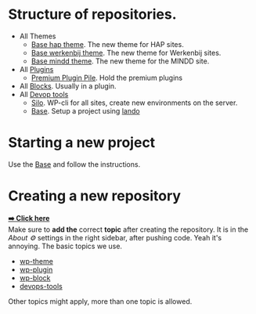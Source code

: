 # Structure of repositories.

- All Themes
    - [Base hap theme][2]. The new theme for HAP sites.
    - [Base werkenbij theme][3]. The new theme for Werkenbij sites.
    - [Base mindd theme][10]. The new theme for the MINDD site.
- All [Plugins][4]
  - [Premium Plugin Pile][5]. Hold the premium plugins
- All [Blocks][6]. Usually in a plugin.
- All [Devop tools][7]
  - [Silo][8]. WP-cli for all sites, create new environments on the server.
  - [Base][9]. Setup a project using [lando](https://lando.dev/)

# Starting a new project

Use the [Base][9] and follow the instructions.

# Creating a new repository

**[➡️ Click here](https://github.com/organizations/moetiknaardedokter/repositories/new)**  
Make sure to **add the** correct **topic** after creating the repository.
It is in the _About ⚙️_ settings in the right sidebar, after pushing code. Yeah it's annoying.
The basic topics we use.

 - [wp-theme][1]
 - [wp-plugin][4]
 - [wp-block][6]
 - [devops-tools][7]

Other topics might apply, more than one topic is allowed. 


[1]: https://github.com/search?q=org%3Amoetiknaardedokter+topic%3Awp-theme        "All theme repos"
[2]: https://github.com/moetiknaardedokter/hap-base-theme/
[3]: https://github.com/moetiknaardedokter/werkenbij-base-theme/
[4]: https://github.com/search?q=org%3Amoetiknaardedokter+topic%3Awp-plugin       "All Plugin repos"
[5]: https://github.com/moetiknaardedokter/premium-plugins-pile
[6]: https://github.com/search?q=org%3Amoetiknaardedokter+topic%3Awp-block        "All Blocks"
[7]: https://github.com/search?q=org%3Amoetiknaardedokter+topic%3Adevops-tools    "All Devop tools"
[8]: https://github.com/moetiknaardedokter/silo
[9]: https://github.com/moetiknaardedokter/base
[10]: https://github.com/moetiknaardedokter/mindd-base-theme/
